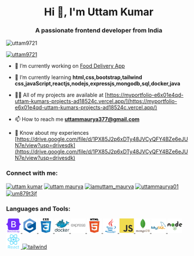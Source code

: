 <h1 align="center">Hi 👋, I'm Uttam Kumar</h1>
<h3 align="center">A passionate frontend developer from India</h3>

<p align="left"> <img src="https://komarev.com/ghpvc/?username=uttam9721&label=Profile%20views&color=0e75b6&style=flat" alt="uttam9721" /> </p>

<p align="left"> <a href="https://github.com/ryo-ma/github-profile-trophy"><img src="https://github-profile-trophy.vercel.app/?username=uttam9721" alt="uttam9721" /></a> </p>

- 🔭 I’m currently working on [Food Delivery App](https://frontend-job-six.vercel.app/)

- 🌱 I’m currently learning **html,css,bootstrap,tailwind css,javaScript,reactjs,nodejs,expressjs,mongodb,sql,docker,java**

- 👨‍💻 All of my projects are available at [https://myportfolio-e6x01e4qd-uttam-kumars-projects-ad18524c.vercel.app/](https://myportfolio-e6x01e4qd-uttam-kumars-projects-ad18524c.vercel.app/)

- 📫 How to reach me **uttammaurya377@gmail.com**

- 📄 Know about my experiences [https://drive.google.com/file/d/1PX85J2p6xDTy48JVCyQFY4BZe6eJUN7e/view?usp=drivesdk](https://drive.google.com/file/d/1PX85J2p6xDTy48JVCyQFY4BZe6eJUN7e/view?usp=drivesdk)

<h3 align="left">Connect with me:</h3>
<p align="left">
<a href="https://linkedin.com/in/uttam kumar" target="blank"><img align="center" src="https://raw.githubusercontent.com/rahuldkjain/github-profile-readme-generator/master/src/images/icons/Social/linked-in-alt.svg" alt="uttam kumar" height="30" width="40" /></a>
<a href="https://fb.com/uttam maurya" target="blank"><img align="center" src="https://raw.githubusercontent.com/rahuldkjain/github-profile-readme-generator/master/src/images/icons/Social/facebook.svg" alt="uttam maurya" height="30" width="40" /></a>
<a href="https://instagram.com/iamuttam_maurya" target="blank"><img align="center" src="https://raw.githubusercontent.com/rahuldkjain/github-profile-readme-generator/master/src/images/icons/Social/instagram.svg" alt="iamuttam_maurya" height="30" width="40" /></a>
<a href="https://www.leetcode.com/uttammaurya01" target="blank"><img align="center" src="https://raw.githubusercontent.com/rahuldkjain/github-profile-readme-generator/master/src/images/icons/Social/leet-code.svg" alt="uttammaurya01" height="30" width="40" /></a>
<a href="https://auth.geeksforgeeks.org/user/um879t3jf" target="blank"><img align="center" src="https://raw.githubusercontent.com/rahuldkjain/github-profile-readme-generator/master/src/images/icons/Social/geeks-for-geeks.svg" alt="um879t3jf" height="30" width="40" /></a>
</p>

<h3 align="left">Languages and Tools:</h3>
<p align="left"> <a href="https://getbootstrap.com" target="_blank" rel="noreferrer"> <img src="https://raw.githubusercontent.com/devicons/devicon/master/icons/bootstrap/bootstrap-plain-wordmark.svg" alt="bootstrap" width="40" height="40"/> </a> <a href="https://www.cprogramming.com/" target="_blank" rel="noreferrer"> <img src="https://raw.githubusercontent.com/devicons/devicon/master/icons/c/c-original.svg" alt="c" width="40" height="40"/> </a> <a href="https://www.w3schools.com/css/" target="_blank" rel="noreferrer"> <img src="https://raw.githubusercontent.com/devicons/devicon/master/icons/css3/css3-original-wordmark.svg" alt="css3" width="40" height="40"/> </a> <a href="https://www.docker.com/" target="_blank" rel="noreferrer"> <img src="https://raw.githubusercontent.com/devicons/devicon/master/icons/docker/docker-original-wordmark.svg" alt="docker" width="40" height="40"/> </a> <a href="https://expressjs.com" target="_blank" rel="noreferrer"> <img src="https://raw.githubusercontent.com/devicons/devicon/master/icons/express/express-original-wordmark.svg" alt="express" width="40" height="40"/> </a> <a href="https://www.w3.org/html/" target="_blank" rel="noreferrer"> <img src="https://raw.githubusercontent.com/devicons/devicon/master/icons/html5/html5-original-wordmark.svg" alt="html5" width="40" height="40"/> </a> <a href="https://www.java.com" target="_blank" rel="noreferrer"> <img src="https://raw.githubusercontent.com/devicons/devicon/master/icons/java/java-original.svg" alt="java" width="40" height="40"/> </a> <a href="https://developer.mozilla.org/en-US/docs/Web/JavaScript" target="_blank" rel="noreferrer"> <img src="https://raw.githubusercontent.com/devicons/devicon/master/icons/javascript/javascript-original.svg" alt="javascript" width="40" height="40"/> </a> <a href="https://www.mongodb.com/" target="_blank" rel="noreferrer"> <img src="https://raw.githubusercontent.com/devicons/devicon/master/icons/mongodb/mongodb-original-wordmark.svg" alt="mongodb" width="40" height="40"/> </a> <a href="https://www.mysql.com/" target="_blank" rel="noreferrer"> <img src="https://raw.githubusercontent.com/devicons/devicon/master/icons/mysql/mysql-original-wordmark.svg" alt="mysql" width="40" height="40"/> </a> <a href="https://nodejs.org" target="_blank" rel="noreferrer"> <img src="https://raw.githubusercontent.com/devicons/devicon/master/icons/nodejs/nodejs-original-wordmark.svg" alt="nodejs" width="40" height="40"/> </a> <a href="https://reactjs.org/" target="_blank" rel="noreferrer"> <img src="https://raw.githubusercontent.com/devicons/devicon/master/icons/react/react-original-wordmark.svg" alt="react" width="40" height="40"/> </a> <a href="https://tailwindcss.com/" target="_blank" rel="noreferrer"> <img src="https://www.vectorlogo.zone/logos/tailwindcss/tailwindcss-icon.svg" alt="tailwind" width="40" height="40"/> </a> </p>

